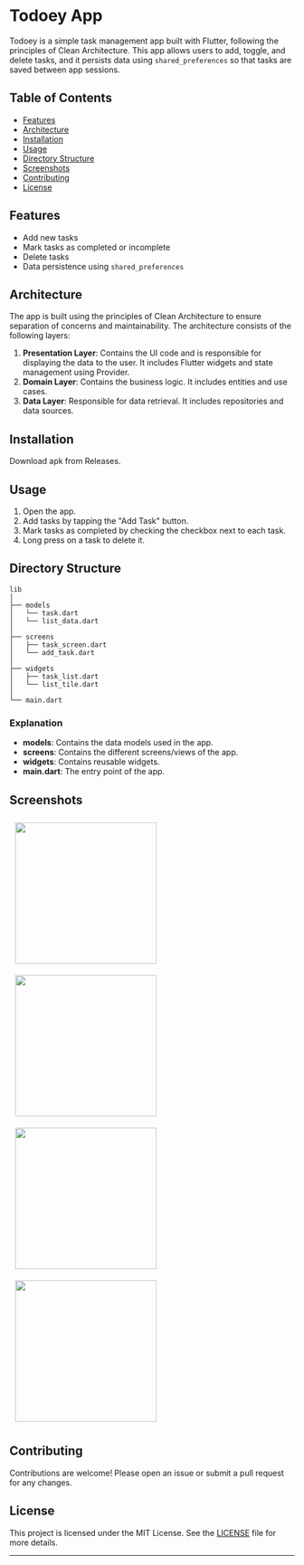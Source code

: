 
# Todoey App

Todoey is a simple task management app built with Flutter, following the principles of Clean Architecture. This app allows users to add, toggle, and delete tasks, and it persists data using `shared_preferences` so that tasks are saved between app sessions.

## Table of Contents

- [Features](#features)
- [Architecture](#architecture)
- [Installation](#installation)
- [Usage](#usage)
- [Directory Structure](#directory-structure)
- [Screenshots](#screenshots)
- [Contributing](#contributing)
- [License](#license)

## Features 

- Add new tasks
- Mark tasks as completed or incomplete
- Delete tasks
- Data persistence using `shared_preferences`

## Architecture

The app is built using the principles of Clean Architecture to ensure separation of concerns and maintainability. The architecture consists of the following layers:

1. **Presentation Layer**: Contains the UI code and is responsible for displaying the data to the user. It includes Flutter widgets and state management using Provider.
2. **Domain Layer**: Contains the business logic. It includes entities and use cases.
3. **Data Layer**: Responsible for data retrieval. It includes repositories and data sources.

## Installation

Download apk from Releases.

## Usage

1. Open the app.
2. Add tasks by tapping the "Add Task" button.
3. Mark tasks as completed by checking the checkbox next to each task.
4. Long press on a task to delete it.

## Directory Structure

```plaintext
lib
│
├── models
│   └── task.dart
│   └── list_data.dart
│
├── screens
│   ├── task_screen.dart
│   └── add_task.dart
│
├── widgets
│   ├── task_list.dart
│   └── list_tile.dart
│
└── main.dart
```

### Explanation

- **models**: Contains the data models used in the app.
- **screens**: Contains the different screens/views of the app.
- **widgets**: Contains reusable widgets.
- **main.dart**: The entry point of the app.


## Screenshots

<div style="display: flex; flex-wrap: wrap;">
  <img src="https://github.com/DevAnuragT/Todoey-FlutterAPP/assets/97083108/143881e0-bd6a-49eb-af69-363b27dbf83d" width="250" style="margin: 10px;">
  <img src="https://github.com/DevAnuragT/Todoey-FlutterAPP/assets/97083108/5a888bfc-bc84-43fc-9601-322423dcfbba" width="250" style="margin: 10px;"></br>
  <img src="https://github.com/DevAnuragT/Todoey-FlutterAPP/assets/97083108/a140e706-9f99-4c01-98ad-3c47e1f7ec2b" width="250" style="margin: 10px;">
  <img src="https://github.com/DevAnuragT/Todoey-FlutterAPP/assets/97083108/bc265684-ffb4-4318-882d-f77f6809c1be" width="250" style="margin: 10px;">
</div>

## Contributing

Contributions are welcome! Please open an issue or submit a pull request for any changes.

## License

This project is licensed under the MIT License. See the [LICENSE](LICENSE) file for more details.

---
